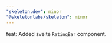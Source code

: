 ```yaml
---
"skeleton.dev": minor
"@skeletonlabs/skeleton": minor
---
```


feat: Added svelte `RatingBar` component.
